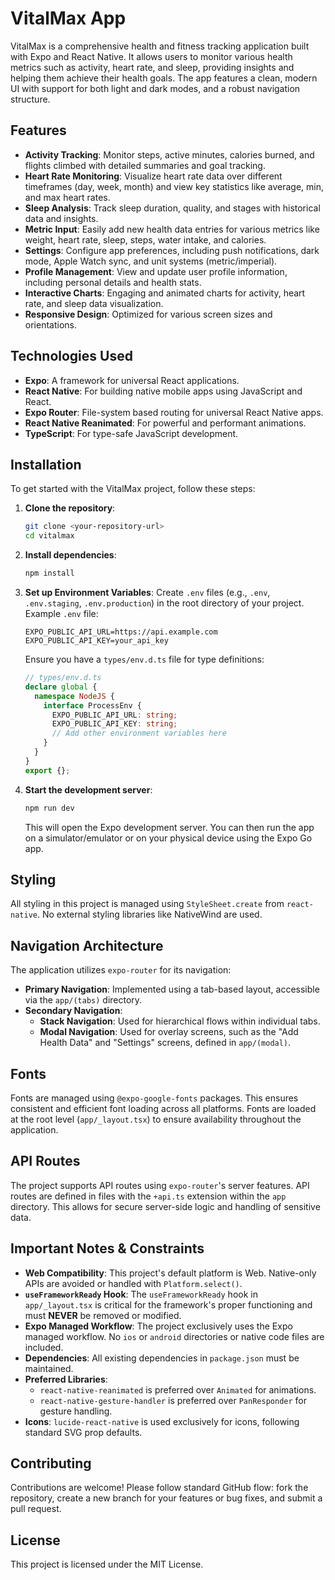 # VitalMax App

VitalMax is a comprehensive health and fitness tracking application built with Expo and React Native. It allows users to monitor various health metrics such as activity, heart rate, and sleep, providing insights and helping them achieve their health goals. The app features a clean, modern UI with support for both light and dark modes, and a robust navigation structure.

## Features

*   **Activity Tracking**: Monitor steps, active minutes, calories burned, and flights climbed with detailed summaries and goal tracking.
*   **Heart Rate Monitoring**: Visualize heart rate data over different timeframes (day, week, month) and view key statistics like average, min, and max heart rates.
*   **Sleep Analysis**: Track sleep duration, quality, and stages with historical data and insights.
*   **Metric Input**: Easily add new health data entries for various metrics like weight, heart rate, sleep, steps, water intake, and calories.
*   **Settings**: Configure app preferences, including push notifications, dark mode, Apple Watch sync, and unit systems (metric/imperial).
*   **Profile Management**: View and update user profile information, including personal details and health stats.
*   **Interactive Charts**: Engaging and animated charts for activity, heart rate, and sleep data visualization.
*   **Responsive Design**: Optimized for various screen sizes and orientations.

## Technologies Used

*   **Expo**: A framework for universal React applications.
*   **React Native**: For building native mobile apps using JavaScript and React.
*   **Expo Router**: File-system based routing for universal React Native apps.
*   **React Native Reanimated**: For powerful and performant animations.
*   **TypeScript**: For type-safe JavaScript development.

## Installation

To get started with the VitalMax project, follow these steps:

1.  **Clone the repository**:
    ```bash
    git clone <your-repository-url>
    cd vitalmax
    ```

2.  **Install dependencies**:
    ```bash
    npm install
    ```

3.  **Set up Environment Variables**:
    Create `.env` files (e.g., `.env`, `.env.staging`, `.env.production`) in the root directory of your project.
    Example `.env` file:
    ```
    EXPO_PUBLIC_API_URL=https://api.example.com
    EXPO_PUBLIC_API_KEY=your_api_key
    ```
    Ensure you have a `types/env.d.ts` file for type definitions:
    ```typescript
    // types/env.d.ts
    declare global {
      namespace NodeJS {
        interface ProcessEnv {
          EXPO_PUBLIC_API_URL: string;
          EXPO_PUBLIC_API_KEY: string;
          // Add other environment variables here
        }
      }
    }
    export {};
    ```

4.  **Start the development server**:
    ```bash
    npm run dev
    ```
    This will open the Expo development server. You can then run the app on a simulator/emulator or on your physical device using the Expo Go app.


## Styling

All styling in this project is managed using `StyleSheet.create` from `react-native`. No external styling libraries like NativeWind are used.

## Navigation Architecture

The application utilizes `expo-router` for its navigation:

*   **Primary Navigation**: Implemented using a tab-based layout, accessible via the `app/(tabs)` directory.
*   **Secondary Navigation**:
    *   **Stack Navigation**: Used for hierarchical flows within individual tabs.
    *   **Modal Navigation**: Used for overlay screens, such as the "Add Health Data" and "Settings" screens, defined in `app/(modal)`.

## Fonts

Fonts are managed using `@expo-google-fonts` packages. This ensures consistent and efficient font loading across all platforms. Fonts are loaded at the root level (`app/_layout.tsx`) to ensure availability throughout the application.

## API Routes

The project supports API routes using `expo-router`'s server features. API routes are defined in files with the `+api.ts` extension within the `app` directory. This allows for secure server-side logic and handling of sensitive data.

## Important Notes & Constraints

*   **Web Compatibility**: This project's default platform is Web. Native-only APIs are avoided or handled with `Platform.select()`.
*   **`useFrameworkReady` Hook**: The `useFrameworkReady` hook in `app/_layout.tsx` is critical for the framework's proper functioning and must **NEVER** be removed or modified.
*   **Expo Managed Workflow**: The project exclusively uses the Expo managed workflow. No `ios` or `android` directories or native code files are included.
*   **Dependencies**: All existing dependencies in `package.json` must be maintained.
*   **Preferred Libraries**:
    *   `react-native-reanimated` is preferred over `Animated` for animations.
    *   `react-native-gesture-handler` is preferred over `PanResponder` for gesture handling.
*   **Icons**: `lucide-react-native` is used exclusively for icons, following standard SVG prop defaults.

## Contributing

Contributions are welcome! Please follow standard GitHub flow: fork the repository, create a new branch for your features or bug fixes, and submit a pull request.

## License

This project is licensed under the MIT License.
